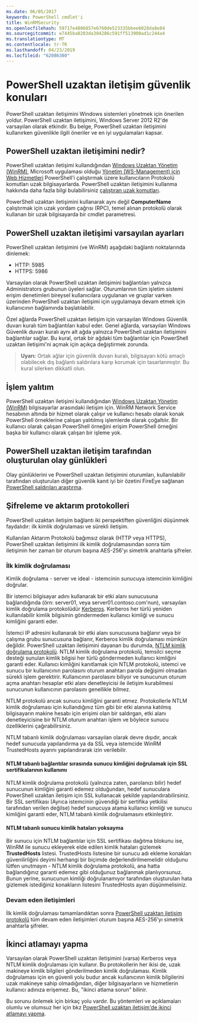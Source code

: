 ```yaml
---
ms.date: 06/05/2017
keywords: PowerShell cmdlet'i
title: WinRMSecurity
ms.openlocfilehash: 59717e4806857e6760de523335bbee6028da8e84
ms.sourcegitcommit: e7445ba8203da304286c591ff513900ad1c244a4
ms.translationtype: MT
ms.contentlocale: tr-TR
ms.lasthandoff: 04/23/2019
ms.locfileid: "62086380"
---
```

# <a name="powershell-remoting-security-considerations"></a>PowerShell uzaktan iletişim güvenlik konuları

PowerShell uzaktan iletişimini Windows sistemleri yönetmek için önerilen yoldur. PowerShell uzaktan iletişimini, Windows Server 2012 R2'de varsayılan olarak etkindir. Bu belge, PowerShell uzaktan iletişimini kullanırken güvenlikle ilgili öneriler ve en iyi uygulamaları kapsar.

## <a name="what-is-powershell-remoting"></a>PowerShell uzaktan iletişimini nedir?

PowerShell uzaktan iletişimi kullandığından [Windows Uzaktan Yönetim (WinRM)](https://msdn.microsoft.com/library/windows/desktop/aa384426.aspx), Microsoft uygulaması olduğu [Yönetim (WS-Management) için Web Hizmetleri](https://www.dmtf.org/sites/default/files/standards/documents/DSP0226_1.2.0.pdf) PowerShell'i çalıştırmak üzere kullanıcıların Protokolü komutları uzak bilgisayarlarda. PowerShell uzaktan iletişimini kullanma hakkında daha fazla bilgi bulabilirsiniz [çalıştıran uzak komutları](https://technet.microsoft.com/library/dd819505.aspx).

PowerShell uzaktan iletişimini kullanarak aynı değil **ComputerName** çalıştırmak için uzak yordam çağrısı (RPC), temel alınan protokolü olarak kullanan bir uzak bilgisayarda bir cmdlet parametresi.

## <a name="powershell-remoting-default-settings"></a>PowerShell uzaktan iletişimi varsayılan ayarları

PowerShell uzaktan iletişimini (ve WinRM) aşağıdaki bağlantı noktalarında dinlemek:

- HTTP: 5985
- HTTPS: 5986

Varsayılan olarak PowerShell uzaktan iletişimini bağlantıları yalnızca Administrators grubunun üyeleri sağlar. Oturumlarının tüm işletim sistemi erişim denetimleri bireysel kullanıcılara uygulanan ve gruplar varken üzerinden PowerShell uzaktan iletişimi için uygulamaya devam etmek için kullanıcının bağlamında başlatılabilir.

Özel ağlarda PowerShell uzaktan iletişim için varsayılan Windows Güvenlik duvarı kuralı tüm bağlantıları kabul eder. Genel ağlarda, varsayılan Windows Güvenlik duvarı kuralı aynı alt ağda yalnızca PowerShell uzaktan iletişimini bağlantılar sağlar. Bu kural, ortak bir ağdaki tüm bağlantılar için PowerShell uzaktan iletişimi'ni açmak için açıkça değiştirmek zorunda.

>**Uyarı:** Ortak ağlar için güvenlik duvarı kuralı, bilgisayarı kötü amaçlı olabilecek dış bağlantı saldırılara karşı korumak için tasarlanmıştır. Bu kural silerken dikkatli olun.

## <a name="process-isolation"></a>İşlem yalıtım

PowerShell uzaktan iletişimi kullandığından [Windows Uzaktan Yönetim (WinRM)](https://msdn.microsoft.com/library/windows/desktop/aa384426) bilgisayarlar arasındaki iletişim için.
WinRM Network Service hesabının altında bir hizmet olarak çalışır ve kullanıcı hesabı olarak konak PowerShell örneklerine çalışan yalıtılmış işlemlerde olarak çoğaltılır. Bir kullanıcı olarak çalışan PowerShell örneğini erişim PowerShell örneğini başka bir kullanıcı olarak çalışan bir işleme yok.

## <a name="event-logs-generated-by-powershell-remoting"></a>PowerShell uzaktan iletişim tarafından oluşturulan olay günlükleri

Olay günlüklerini ve PowerShell uzaktan iletişimini oturumları, kullanılabilir tarafından oluşturulan diğer güvenlik kanıt iyi bir özetini FireEye sağlanan [PowerShell saldırıları araştırma](https://www.fireeye.com/content/dam/fireeye-www/global/en/solutions/pdfs/wp-lazanciyan-investigating-powershell-attacks.pdf).

## <a name="encryption-and-transport-protocols"></a>Şifreleme ve aktarım protokolleri

PowerShell uzaktan iletişim bağlantı iki perspektiften güvenliğini düşünmek faydalıdır: ilk kimlik doğrulaması ve sürekli iletişim.

Kullanılan Aktarım Protokolü bağımsız olarak (HTTP veya HTTPS), PowerShell uzaktan iletişimini ilk kimlik doğrulamasından sonra tüm iletişimin her zaman bir oturum başına AES-256'yı simetrik anahtarla şifreler.

### <a name="initial-authentication"></a>İlk kimlik doğrulaması

Kimlik doğrulama - server ve ideal - istemcinin sunucuya istemcinin kimliğini doğrular.

Bir istemci bilgisayar adını kullanarak bir etki alanı sunucusuna bağlandığında (örn: server01, veya server01.contoso.com'nun), varsayılan kimlik doğrulama protokolüdür [Kerberos](https://msdn.microsoft.com/library/windows/desktop/aa378747.aspx).
Kerberos her türlü yeniden kullanılabilir kimlik bilgisinin göndermeden kullanıcı kimliği ve sunucu kimliğini garanti eder.

İstemci IP adresini kullanarak bir etki alanı sunucusuna bağlanır veya bir çalışma grubu sunucusuna bağlanır, Kerberos kimlik doğrulaması mümkün değildir. PowerShell uzaktan iletişimini dayanan bu durumda, [NTLM kimlik doğrulama protokolü](https://msdn.microsoft.com/library/windows/desktop/aa378749.aspx). NTLM kimlik doğrulama protokolü, temsilci seçme desteği sunulan kimlik bilgisi her türlü göndermeden kullanıcı kimliğini garanti eder. Kullanıcı kimliğini kanıtlamak için NTLM protokolü, istemci ve sunucu bir kullanıcının parolasını oturum anahtarı parola değişimi olmadan sürekli işlem gerektirir. Kullanıcının parolasını biliyor ve sunucunun oturum açma anahtarı hesaplar etki alanı denetleyicisi ile iletişim kurabilmesi sunucunun kullanıcının parolasını genellikle bilmez.

NTLM protokolü ancak sunucu kimliğini garanti etmez. Protokollerle NTLM kimlik doğrulaması için kullandığınız tüm gibi bir etki alanına katılmış bilgisayarın makine hesabı için erişimi olan bir saldırgan, etki alanı denetleyicisine bir NTLM oturum anahtarı işlem ve böylece sunucu özelliklerini çağırabilirsiniz.

NTLM tabanlı kimlik doğrulaması varsayılan olarak devre dışıdır, ancak hedef sunucuda yapılandırma ya da SSL veya istemcide WinRM TrustedHosts ayarını yapılandırarak izin verilebilir.

#### <a name="using-ssl-certificates-to-validate-server-identity-during-ntlm-based-connections"></a>NTLM tabanlı bağlantılar sırasında sunucu kimliğini doğrulamak için SSL sertifikalarının kullanımı

NTLM kimlik doğrulama protokolü (yalnızca zaten, parolanızı bilir) hedef sunucunun kimliğini garanti edemez olduğundan, hedef sunuculara PowerShell uzaktan iletişim için SSL kullanacak şekilde yapılandırabilirsiniz. Bir SSL sertifikası (Ayrıca istemcinin güvendiği bir sertifika yetkilisi tarafından verilen değilse) hedef sunucuya atama kullanıcı kimliği ve sunucu kimliğini garanti eder, NTLM tabanlı kimlik doğrulamasını etkinleştirir.

#### <a name="ignoring-ntlm-based-server-identity-errors"></a>NTLM tabanlı sunucu kimlik hataları yoksayma

Bir sunucu için NTLM bağlantılar için SSL sertifikası dağıtma blokunu ise, WinRM ile sunucu ekleyerek elde edilen kimlik hataları gizlemek **TrustedHosts** listesi. TrustedHosts listesine bir sunucu adı ekleme konakları güvenilirliğini deyimi herhangi bir biçimde değerlendirilmemelidir olduğunu lütfen unutmayın - NTLM kimlik doğrulama protokolü, ana hatta bağlandığınız garanti edemez gibi olduğunuz bağlanmak planlıyorsunuz.
Bunun yerine, sunucunun kimliği doğrulanamıyor tarafından oluşturulan hata gizlemek istediğiniz konakların listesini TrustedHosts ayarı düşünmelisiniz.


### <a name="ongoing-communication"></a>Devam eden iletişimleri

İlk kimlik doğrulaması tamamlandıktan sonra [PowerShell uzaktan iletişim protokolü](https://msdn.microsoft.com/library/dd357801.aspx) tüm devam eden iletişimleri oturum başına AES-256'yı simetrik anahtarla şifreler.


## <a name="making-the-second-hop"></a>İkinci atlamayı yapma

Varsayılan olarak PowerShell uzaktan iletişimini (varsa) Kerberos veya NTLM kimlik doğrulaması için kullanır. Bu protokollerin her ikisi de, uzak makineye kimlik bilgileri gönderilmeden kimlik doğrulaması.
Kimlik doğrulaması için en güvenli yolu budur ancak kullanıcının kimlik bilgilerini uzak makineye sahip olmadığından, diğer bilgisayarların ve hizmetlerin kullanıcı adınıza erişemez.
Bu, "ikinci atlama sorun" bilinir.

Bu sorunu önlemek için birkaç yolu vardır. Bu yöntemleri ve açıklamaları olumlu ve olumsuz her için bkz [PowerShell uzaktan iletişim'de ikinci atlamayı yapma](PS-remoting-second-hop.md).